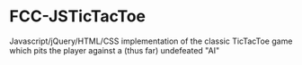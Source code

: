 # FCC-JSTicTacToe
Javascript/jQuery/HTML/CSS implementation of the classic TicTacToe game which pits the player against a (thus far) undefeated "AI"
